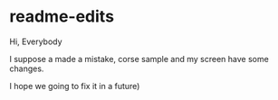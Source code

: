 # readme-edits

Hi, Everybody

I suppose a made a mistake, corse sample and my screen have some changes.

I hope we going to fix it in a future)
